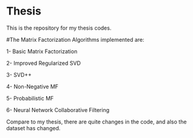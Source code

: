# Thesis
This is the repository for my thesis codes. 

#The Matrix Factorization Algorithms implemented are:

1- Basic Matrix Factorization

2- Improved Regularized SVD 

3- SVD++ 

4- Non-Negative MF

5- Probabilistic MF 

6- Neural Network Collaborative Filtering 


Compare to my thesis, there are quite changes in the code, and also the dataset has changed. 
